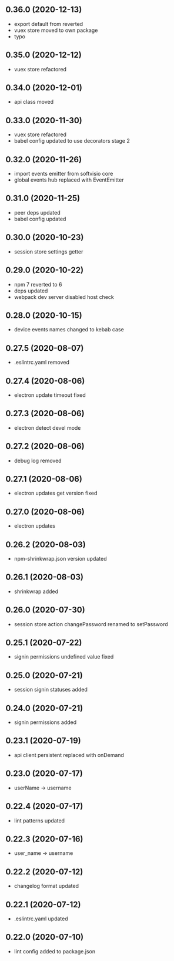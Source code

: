 ## 0.36.0 (2020-12-13)

-   export default from reverted
-   vuex store moved to own package
-   typo

## 0.35.0 (2020-12-12)

-   vuex store refactored

## 0.34.0 (2020-12-01)

-   api class moved

## 0.33.0 (2020-11-30)

-   vuex store refactored
-   babel config updated to use decorators stage 2

## 0.32.0 (2020-11-26)

-   import events emitter from softvisio core
-   global events hub replaced with EventEmitter

## 0.31.0 (2020-11-25)

-   peer deps updated
-   babel config updated

## 0.30.0 (2020-10-23)

-   session store settings getter

## 0.29.0 (2020-10-22)

-   npm 7 reverted to 6
-   deps updated
-   webpack dev server disabled host check

## 0.28.0 (2020-10-15)

-   device events names changed to kebab case

## 0.27.5 (2020-08-07)

-   .eslintrc.yaml removed

## 0.27.4 (2020-08-06)

-   electron update timeout fixed

## 0.27.3 (2020-08-06)

-   electron detect devel mode

## 0.27.2 (2020-08-06)

-   debug log removed

## 0.27.1 (2020-08-06)

-   electron updates get version fixed

## 0.27.0 (2020-08-06)

-   electron updates

## 0.26.2 (2020-08-03)

-   npm-shrinkwrap.json version updated

## 0.26.1 (2020-08-03)

-   shrinkwrap added

## 0.26.0 (2020-07-30)

-   session store action changePassword renamed to setPassword

## 0.25.1 (2020-07-22)

-   signin permissions undefined value fixed

## 0.25.0 (2020-07-21)

-   session signin statuses added

## 0.24.0 (2020-07-21)

-   signin permissions added

## 0.23.1 (2020-07-19)

-   api client persistent replaced with onDemand

## 0.23.0 (2020-07-17)

-   userName -> username

## 0.22.4 (2020-07-17)

-   lint patterns updated

## 0.22.3 (2020-07-16)

-   user_name -> username

## 0.22.2 (2020-07-12)

-   changelog format updated

## 0.22.1 (2020-07-12)

-   .eslintrc.yaml updated

## 0.22.0 (2020-07-10)

-   lint config added to package.json
